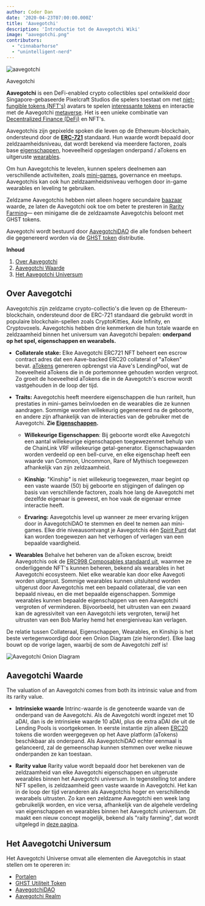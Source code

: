 ```yaml
---
author: Coder Dan
date: '2020-04-23T07:00:00.000Z'
title: 'Aavegotchi'
description: 'Introductie tot de Aavegotchi Wiki'
image: "aavegotchi.png"
contributors:
  - "cinnabarhorse"
  - "unintelligent-nerd"
---
```


<div class="headerImageContainer">
<img class="headerImage" src="/aavegotchi.png" alt="aavegotchi" />
<p class="headerImageText">Aavegotchi</p>
</div>

**Aavegotchi** is een DeFi-enabled crypto collectibles spel ontwikkeld door Singapore-gebaseerde Pixelcraft Studios die spelers toestaat om met [niet-fungible tokens (NFT's)](/glossary#non-fungible-token) avatars te spelen [interessante tokens](/spirit-force) en interactie met de Aavegotchi [metaverse](/gotchiverse). Het is een unieke combinatie van [Decentralized Finance (DeFi)](/glossary#defi-101) en NFT's.

Aavegotchis zijn gepixelde spoken die leven op de Ethereum-blockchain, ondersteund door de [**ERC-721**](/glossary#erc-721) standaard. Hun waarde wordt bepaald door zeldzaamheidsniveau, dat wordt berekend via meerdere factoren, zoals base [eigenschappen](/traits), hoeveelheid opgeslagen onderpand / aTokens en uitgeruste [wearables](/wearables).

Om hun Aavegotchis te levelen, kunnen spelers deelnemen aan verschillende activiteiten, zoals [mini-games](/minigames), governance en meetups. Aavegotchis kan ook hun zeldzaamheidsniveau verhogen door in-game wearables en leveling te gebruiken.

Zeldzame Aavegotchis hebben niet alleen hogere secundaire [baazaar](/baazaar) waarde, ze laten de Aavegotchi ook toe om beter te presteren in [Rarity Farming](/rarity-farming)— een minigame die de zeldzaamste Aavegotchis beloont met GHST tokens.

Aavegotchi wordt bestuurd door [AavegotchiDAO](/dao) die alle fondsen beheert die gegenereerd worden via de [GHST token](/ghst) distributie.

<div class="contentsBox">

**Inhoud**

<ol>
<li><a href=#about-aavegotchis>Over Aavegotchi</a></li>
<li><a href=#aavegotchi-value>Aavegotchi Waarde</a></li>
<li><a href=#the-aavegotchi-universe>Het Aavegotchi Universum</a></li>
</ol>

</div>

## Over Aavegotchi
Aavegotchis zijn zeldzame crypto-collectio's die leven op de Ethereum-blockchain, ondersteund door de ERC-721 standaard die gebruikt wordt in populaire blockchain-spellen zoals CryptoKitties, Axie Infinity, en Cryptovoxels. Aavegotchis hebben drie kenmerken die hun totale waarde en zeldzaamheid binnen het universum van Aavegotchi bepalen: **onderpand op het spel, eigenschappen en wearabels.**

*  **Collaterale stake:** Elke Aavegotchi ERC721 NFT beheert een escrow contract adres dat een Aave-backed ERC20 collateral of "aToken" bevat. [aTokens](/spirit-force) genereren opbrengst via Aave's LendingPool, wat de hoeveelheid aTokens die in de portemonnee gehouden worden vergroot. Zo groeit de hoeveelheid aTokens die in de Aavegotch's escrow wordt vastgehouden in de loop der tijd.


*  **Traits:** Aavegotchis heeft meerdere eigenschappen die hun rariteit, hun prestaties in mini-games beïnvloeden en de wearables die ze kunnen aandragen. Sommige worden willekeurig gegenereerd na de geboorte, en andere zijn afhankelijk van de interacties van de gebruiker met de Aavegotchi. **Zie [Eigenschappen](/traits).**

    * **Willekeurige Eigenschappen**: Bij geboorte wordt elke Aavegotchi een aantal willekeurige eigenschappen toegewezenmet behulp van de ChainLink VRF willekeurige getal-generator. Eigenschapwaarden worden verdeeld op een bell-curve, en elke eigenschap heeft een waarde van Common, Uncommon, Rare of Mythisch toegewezen afhankelijk van zijn zeldzaamheid.

    *  **Kinship**: "Kinship" is niet willekeurig toegewezen, maar begint op een vaste waarde (50) bij geboorte en stijgingen of dalingen op basis van verschillende factoren, zoals hoe lang de Aavegotchi met dezelfde eigenaar is geweest, en hoe vaak de eigenaar ermee interactie heeft.

    *  **Ervaring:** Aavegotchis level up wanneer ze meer ervaring krijgen door in AavegotchiDAO te stemmen en deel te nemen aan mini-games. Elke drie niveausontvangt je Aavegotchis één [Spirit Punt](/glossary#spirit-point) dat kan worden toegewezen aan het verhogen of verlagen van een bepaalde vaardigheid.

* **Wearables** Behalve het beheren van de aToken escrow, breidt Aavegotchis ook de [ERC998 Composables standaard uit](/glossary#erc-998), waarmee ze onderliggende NFT's kunnen beheren, bekend als wearables in het Aavegotchi ecosysteem. Niet elke wearable kan door elke Aavegoti worden uitgerust. Sommige wearables kunnen uitsluitend worden uitgerust door Aavegotchis met een bepaald collateraal, die van een bepaald niveau, en die met bepaalde eigenschappen. Sommige wearables kunnen bepaalde eigenschappen van een Aavegotchi vergroten of verminderen. Bijvoorbeeld, het uitrusten van een zwaard kan de agressiviteit van een Aavegotchi iets vergroten, terwijl het uitrusten van een Bob Marley hemd het energieniveau kan verlagen.

De relatie tussen Collateraal, Eigenschappen, Wearables, en Kinship is het beste vertegenwoordigd door een Onion Diagram (zie hieronder). Elke laag bouwt op de vorige lagen, waarbij de som de Aavegotchi zelf is!

<img class = "bodyImage" src = "/introduction/aavegotchi-onion-diagram.png" alt = "Aavegotchi Onion Diagram" />

## Aavegotchi Waarde
The valuation of an Aavegotchi comes from both its intrinsic value and from its rarity value.

* **Intrinsieke waarde** Intrinc-waarde is de genoteerde waarde van de onderpand van de Aavegotchi. Als de Aavegotchi wordt ingezet met 10 aDAI, dan is de intrinsieke waarde 10 aDAI, plus de extra aDAI die uit de Lending Pools is voortgekomen. In eerste instantie zijn alleen [ERC20](/glossary#erc-20) tokens die worden weergegeven op het Aave platform (aTokens) beschikbaar als onderpand. Als AavegotchiDAO echter eenmaal is gelanceerd, zal de gemeenschap kunnen stemmen over welke nieuwe onderpanden ze kan toestaan.

* **Rarity value** Rarity value wordt bepaald door het berekenen van de zeldzaamheid van elke Aavegotchi eigenschappen en uitgeruste wearables binnen het Aavegotchi universum. In tegenstelling tot andere NFT spellen, is zeldzaamheid geen vaste waarde in Aavegotchi. Het kan in de loop der tijd veranderen als Aavegotchis hoger en verschillende wearabels uitrusten. Zo kan een zeldzame Aavegotchi een week lang gebruikelijk worden, en vice versa, afhankelijk van de algehele verdeling van eigenschappen en wearables binnen het Aavegotchi universum. Dit maakt een nieuw concept mogelijk, bekend als "raity farming", dat wordt uitgelegd in [deze pagina](/rarity-farming).

## Het Aavegotchi Universum
Het Aavegotchi Universe omvat alle elementen die Aavegotchis in staat stellen om te opereren in:
* [Portalen](/portals)
* [GHST Utiliteit Token](/ghst)
* [AavegotchiDAO](/dao)
* [Aavegotchi Realm](/gotchiverse)
